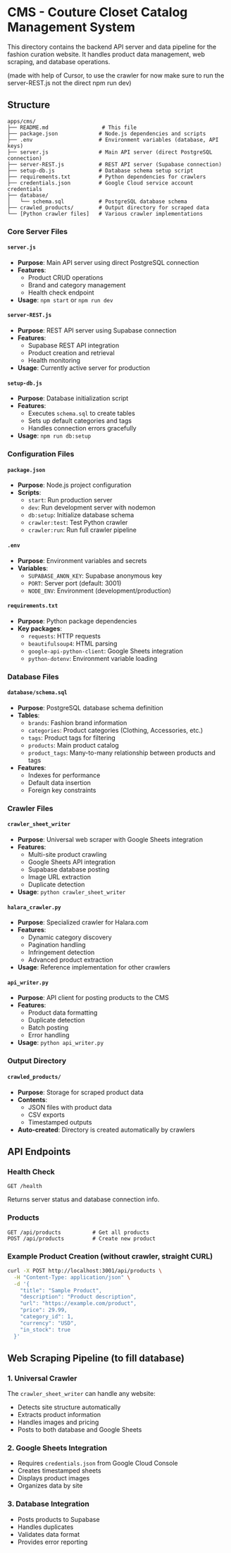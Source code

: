 # CMS - Couture Closet Catalog Management System

This directory contains the backend API server and data pipeline for the fashion curation website. It handles product data management, web scraping, and database operations.

(made with help of Cursor, to use the crawler for now make sure to run the server-REST.js not the direct npm run dev)

## Structure

```
apps/cms/
├── README.md                 # This file
├── package.json             # Node.js dependencies and scripts
├── .env                     # Environment variables (database, API keys)
├── server.js                # Main API server (direct PostgreSQL connection)
├── server-REST.js           # REST API server (Supabase connection)
├── setup-db.js              # Database schema setup script
├── requirements.txt         # Python dependencies for crawlers
├── credentials.json         # Google Cloud service account credentials
├── database/
│   └── schema.sql           # PostgreSQL database schema
├── crawled_products/        # Output directory for scraped data
└── [Python crawler files]   # Various crawler implementations
```


### Core Server Files

#### `server.js`
- **Purpose**: Main API server using direct PostgreSQL connection
- **Features**: 
  - Product CRUD operations
  - Brand and category management
  - Health check endpoint
- **Usage**: `npm start` or `npm run dev`

#### `server-REST.js`
- **Purpose**: REST API server using Supabase connection
- **Features**:
  - Supabase REST API integration
  - Product creation and retrieval
  - Health monitoring
- **Usage**: Currently active server for production

#### `setup-db.js`
- **Purpose**: Database initialization script
- **Features**:
  - Executes `schema.sql` to create tables
  - Sets up default categories and tags
  - Handles connection errors gracefully
- **Usage**: `npm run db:setup`

### Configuration Files

#### `package.json`
- **Purpose**: Node.js project configuration
- **Scripts**:
  - `start`: Run production server
  - `dev`: Run development server with nodemon
  - `db:setup`: Initialize database schema
  - `crawler:test`: Test Python crawler
  - `crawler:run`: Run full crawler pipeline

#### `.env`
- **Purpose**: Environment variables and secrets
- **Variables**:
  - `SUPABASE_ANON_KEY`: Supabase anonymous key
  - `PORT`: Server port (default: 3001)
  - `NODE_ENV`: Environment (development/production)

#### `requirements.txt`
- **Purpose**: Python package dependencies
- **Key packages**:
  - `requests`: HTTP requests
  - `beautifulsoup4`: HTML parsing
  - `google-api-python-client`: Google Sheets integration
  - `python-dotenv`: Environment variable loading

### Database Files

#### `database/schema.sql`
- **Purpose**: PostgreSQL database schema definition
- **Tables**:
  - `brands`: Fashion brand information
  - `categories`: Product categories (Clothing, Accessories, etc.)
  - `tags`: Product tags for filtering
  - `products`: Main product catalog
  - `product_tags`: Many-to-many relationship between products and tags
- **Features**:
  - Indexes for performance
  - Default data insertion
  - Foreign key constraints

### Crawler Files

#### `crawler_sheet_writer`
- **Purpose**: Universal web scraper with Google Sheets integration
- **Features**:
  - Multi-site product crawling
  - Google Sheets API integration
  - Supabase database posting
  - Image URL extraction
  - Duplicate detection
- **Usage**: `python crawler_sheet_writer`

#### `halara_crawler.py`
- **Purpose**: Specialized crawler for Halara.com
- **Features**:
  - Dynamic category discovery
  - Pagination handling
  - Infringement detection
  - Advanced product extraction
- **Usage**: Reference implementation for other crawlers

#### `api_writer.py`
- **Purpose**: API client for posting products to the CMS
- **Features**:
  - Product data formatting
  - Duplicate detection
  - Batch posting
  - Error handling
- **Usage**: `python api_writer.py`

### Output Directory

#### `crawled_products/`
- **Purpose**: Storage for scraped product data
- **Contents**:
  - JSON files with product data
  - CSV exports
  - Timestamped outputs
- **Auto-created**: Directory is created automatically by crawlers

## API Endpoints

### Health Check
```
GET /health
```
Returns server status and database connection info.

### Products
```
GET /api/products          # Get all products
POST /api/products         # Create new product
```

### Example Product Creation (without crawler, straight CURL)
```bash
curl -X POST http://localhost:3001/api/products \
  -H "Content-Type: application/json" \
  -d '{
    "title": "Sample Product",
    "description": "Product description",
    "url": "https://example.com/product",
    "price": 29.99,
    "category_id": 1,
    "currency": "USD",
    "in_stock": true
  }'
```

## Web Scraping Pipeline (to fill database)

### 1. Universal Crawler
The `crawler_sheet_writer` can handle any website:
- Detects site structure automatically
- Extracts product information
- Handles images and pricing
- Posts to both database and Google Sheets

### 2. Google Sheets Integration
- Requires `credentials.json` from Google Cloud Console
- Creates timestamped sheets
- Displays product images
- Organizes data by site

### 3. Database Integration
- Posts products to Supabase
- Handles duplicates
- Validates data format
- Provides error reporting


